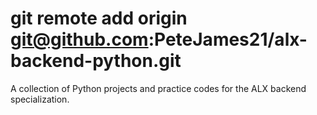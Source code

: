 # git remote add origin git@github.com:PeteJames21/alx-backend-python.git
A collection of Python projects and practice codes for the ALX backend specialization.
